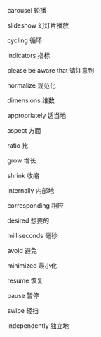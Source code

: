 carousel 轮播

slideshow 幻灯片播放

cycling 循环

indicators 指标

please be aware that 请注意到

normalize 规范化

dimensions 维数

appropriately 适当地

aspect 方面

ratio 比

grow 增长

shrink 收缩

internally 内部地

corresponding 相应

desired 想要的

milliseconds 毫秒

avoid 避免

minimized 最小化

resume 恢复

pause 暂停

swipe 轻扫

independently 独立地


